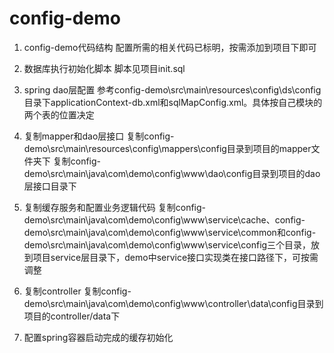 # config-demo
1. config-demo代码结构
配置所需的相关代码已标明，按需添加到项目下即可




2. 数据库执行初始化脚本
脚本见项目init.sql

3. spring dao层配置
参考config-demo\src\main\resources\config\ds\config目录下applicationContext-db.xml和sqlMapConfig.xml。具体按自己模块的两个表的位置决定

4. 复制mapper和dao层接口
复制config-demo\src\main\resources\config\mappers\config目录到项目的mapper文件夹下
复制config-demo\src\main\java\com\demo\config\www\dao\config目录到项目的dao层接口目录下

5. 复制缓存服务和配置业务逻辑代码
复制config-demo\src\main\java\com\demo\config\www\service\cache、config-demo\src\main\java\com\demo\config\www\service\common和config-demo\src\main\java\com\demo\config\www\service\config三个目录，放到项目service层目录下，demo中service接口实现类在接口路径下，可按需调整

6. 复制controller
复制config-demo\src\main\java\com\demo\config\www\controller\data\config目录到项目的controller/data下

7. 配置spring容器启动完成的缓存初始化



